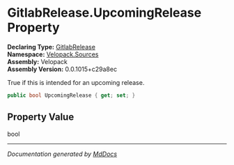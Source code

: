 ﻿<!--  
  <auto-generated>   
    The contents of this file were generated by a tool.  
    Changes to this file may be list if the file is regenerated  
  </auto-generated>   
-->

# GitlabRelease.UpcomingRelease Property

**Declaring Type:** [GitlabRelease](../index.md)  
**Namespace:** [Velopack.Sources](../../index.md)  
**Assembly:** Velopack  
**Assembly Version:** 0.0.1015+c29a8ec

True if this is intended for an upcoming release.

```csharp
public bool UpcomingRelease { get; set; }
```

## Property Value

bool

___

*Documentation generated by [MdDocs](https://github.com/ap0llo/mddocs)*

